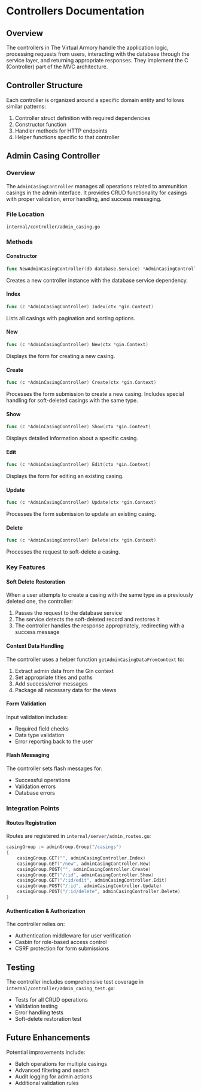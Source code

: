 # Controllers Documentation

## Overview
The controllers in The Virtual Armory handle the application logic, processing requests from users, interacting with the database through the service layer, and returning appropriate responses. They implement the C (Controller) part of the MVC architecture.

## Controller Structure
Each controller is organized around a specific domain entity and follows similar patterns:

1. Controller struct definition with required dependencies
2. Constructor function
3. Handler methods for HTTP endpoints
4. Helper functions specific to that controller

## Admin Casing Controller

### Overview
The `AdminCasingController` manages all operations related to ammunition casings in the admin interface. It provides CRUD functionality for casings with proper validation, error handling, and success messaging.

### File Location
`internal/controller/admin_casing.go`

### Methods

#### Constructor
```go
func NewAdminCasingController(db database.Service) *AdminCasingController
```
Creates a new controller instance with the database service dependency.

#### Index
```go
func (c *AdminCasingController) Index(ctx *gin.Context)
```
Lists all casings with pagination and sorting options.

#### New
```go
func (c *AdminCasingController) New(ctx *gin.Context)
```
Displays the form for creating a new casing.

#### Create
```go
func (c *AdminCasingController) Create(ctx *gin.Context)
```
Processes the form submission to create a new casing. Includes special handling for soft-deleted casings with the same type.

#### Show
```go
func (c *AdminCasingController) Show(ctx *gin.Context)
```
Displays detailed information about a specific casing.

#### Edit
```go
func (c *AdminCasingController) Edit(ctx *gin.Context)
```
Displays the form for editing an existing casing.

#### Update
```go
func (c *AdminCasingController) Update(ctx *gin.Context)
```
Processes the form submission to update an existing casing.

#### Delete
```go
func (c *AdminCasingController) Delete(ctx *gin.Context)
```
Processes the request to soft-delete a casing.

### Key Features

#### Soft Delete Restoration
When a user attempts to create a casing with the same type as a previously deleted one, the controller:
1. Passes the request to the database service
2. The service detects the soft-deleted record and restores it
3. The controller handles the response appropriately, redirecting with a success message

#### Context Data Handling
The controller uses a helper function `getAdminCasingDataFromContext` to:
1. Extract admin data from the Gin context
2. Set appropriate titles and paths
3. Add success/error messages
4. Package all necessary data for the views

#### Form Validation
Input validation includes:
- Required field checks
- Data type validation
- Error reporting back to the user

#### Flash Messaging
The controller sets flash messages for:
- Successful operations
- Validation errors
- Database errors

### Integration Points

#### Routes Registration
Routes are registered in `internal/server/admin_routes.go`:
```go
casingGroup := adminGroup.Group("/casings")
{
    casingGroup.GET("", adminCasingController.Index)
    casingGroup.GET("/new", adminCasingController.New)
    casingGroup.POST("", adminCasingController.Create)
    casingGroup.GET("/:id", adminCasingController.Show)
    casingGroup.GET("/:id/edit", adminCasingController.Edit)
    casingGroup.POST("/:id", adminCasingController.Update)
    casingGroup.POST("/:id/delete", adminCasingController.Delete)
}
```

#### Authentication & Authorization
The controller relies on:
- Authentication middleware for user verification
- Casbin for role-based access control
- CSRF protection for form submissions

## Testing
The controller includes comprehensive test coverage in `internal/controller/admin_casing_test.go`:
- Tests for all CRUD operations
- Validation testing
- Error handling tests
- Soft-delete restoration test

## Future Enhancements
Potential improvements include:
- Batch operations for multiple casings
- Advanced filtering and search
- Audit logging for admin actions
- Additional validation rules 